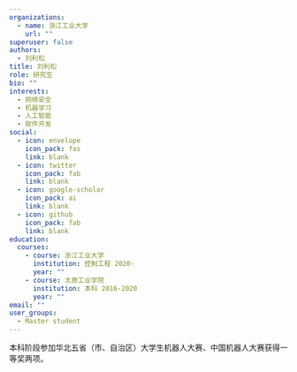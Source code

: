```yaml
---
organizations:
  - name: 浙江工业大学
    url: ""
superuser: false
authors:
  - 刘利松
title: 刘利松
role: 研究生
bio: ""
interests:
  - 网络安全
  - 机器学习
  - 人工智能
  - 软件开发
social:
  - icon: envelope
    icon_pack: fas
    link: blank
  - icon: twitter
    icon_pack: fab
    link: blank
  - icon: google-scholar
    icon_pack: ai
    link: blank
  - icon: github
    icon_pack: fab
    link: blank
education:
  courses:
    - course: 浙江工业大学
      institution: 控制工程 2020-
      year: ""
    - course: 太原工业学院
      institution: 本科 2016-2020
      year: ""
email: ""
user_groups:
  - Master student
---
```

本科阶段参加华北五省（市、自治区）大学生机器人大赛、中国机器人大赛获得一等奖两项。
